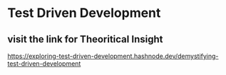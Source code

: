 # Test Driven Development
##  visit the link for Theoritical Insight
https://exploring-test-driven-development.hashnode.dev/demystifying-test-driven-development
